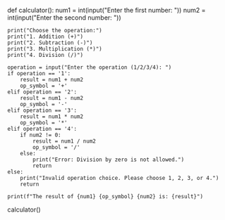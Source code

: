 def calculator():
    num1 = int(input("Enter the first number: "))
    num2 = int(input("Enter the second number: "))

    print("Choose the operation:")
    print("1. Addition (+)")
    print("2. Subtraction (-)")
    print("3. Multiplication (*)")
    print("4. Division (/)")

    operation = input("Enter the operation (1/2/3/4): ")
    if operation == '1':
        result = num1 + num2
        op_symbol = '+'
    elif operation == '2':
        result = num1 - num2
        op_symbol = '-'
    elif operation == '3':
        result = num1 * num2
        op_symbol = '*'
    elif operation == '4':
        if num2 != 0:
            result = num1 / num2
            op_symbol = '/'
        else:
            print("Error: Division by zero is not allowed.")
            return
    else:
        print("Invalid operation choice. Please choose 1, 2, 3, or 4.")
        return

    print(f"The result of {num1} {op_symbol} {num2} is: {result}")


calculator()
